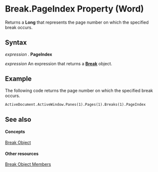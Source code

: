 
# Break.PageIndex Property (Word)

Returns a  **Long** that represents the page number on which the specified break occurs.


## Syntax

 _expression_ . **PageIndex**

 _expression_ An expression that returns a **[Break](771ba998-c22e-3cf0-fab7-af9329793855.md)** object.


## Example

The following code returns the page number on which the specified break occurs.


```vb
ActiveDocument.ActiveWindow.Panes(1).Pages(1).Breaks(1).PageIndex
```


## See also


#### Concepts


[Break Object](771ba998-c22e-3cf0-fab7-af9329793855.md)
#### Other resources


[Break Object Members](f638346c-0ce6-476f-b78f-7e7616e56eb5.md)
